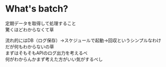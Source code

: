# What's batch?
定期データを取得して処理すること  
驚くほどわからなくて草  
  
流れ的にはDB（ログ保存）→スケジュールで起動→回収というシンプルなわけだが何もわからないの草  
まずはそもそもAPIのログ出力を考えるべ  
何がわからんかまず考えた方がいい気がするべし  
